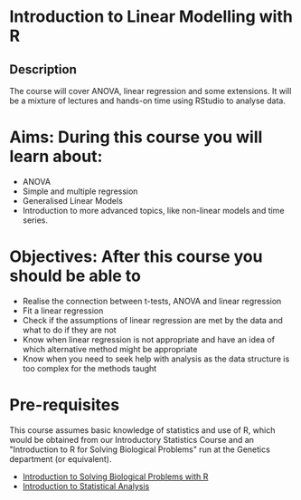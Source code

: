 # Introduction to Linear Modelling with R

## Description

The course will cover ANOVA, linear regression and some extensions. It will be a mixture of lectures and hands-on time using RStudio to analyse data.


# Aims: During this course you will learn about: 

- ANOVA
- Simple and multiple regression
- Generalised Linear Models 
- Introduction to more advanced topics, like non-linear models and time series.

# Objectives: After this course you should be able to

- Realise the connection between t-tests, ANOVA and linear regression 
- Fit a linear regression
- Check if the assumptions of linear regression are met by the data and what to do if they are not
- Know when linear regression is not appropriate and have an idea of which alternative method might be appropriate
- Know when you need to seek help with analysis as the data structure is too complex for the methods taught

# Pre-requisites

 This course assumes basic knowledge of statistics and use of R, which would be obtained from our Introductory Statistics Course and an "Introduction to R for Solving Biological Problems" run at the Genetics department (or equivalent).
 
 - [Introduction to Solving Biological Problems with R](http://cambiotraining.github.io/r-intro/)
 - [Introduction to Statistical Analysis](http://bioinformatics-core-shared-training.github.io/IntroductionToStats/)
